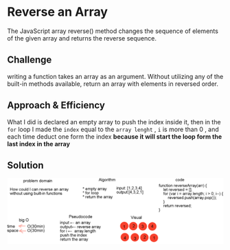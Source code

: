 # Reverse an Array
The JavaScript array reverse() method changes the sequence of elements of the given array and returns the reverse sequence.

## Challenge
writing a function takes an array as an argument. Without utilizing any of the built-in methods available, return an array with elements in reversed order.

## Approach & Efficiency
What I did is declared an empty array to push the index inside it, then in the `for` loop I made the `index` equal to the `array lenght` , `i` is more than 0 , and each time deduct one form the index **because it will start the loop form the last index in the array**

## Solution
![whiteBoard](./assets/array-reverse.png)